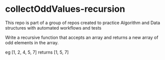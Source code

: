 # collectOddValues-recursion

This repo is part of a group of repos created to practice Algorithm and Data structures with automated workflows and tests

Write a recursive function that accepts an array and returns a new array of odd elements in the array.


eg [1, 2, 4, 5, 7] returns [1, 5, 7]
